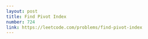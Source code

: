```yaml
---
layout: post
title: Find Pivot Index
number: 724
link: https://leetcode.com/problems/find-pivot-index
---
```

